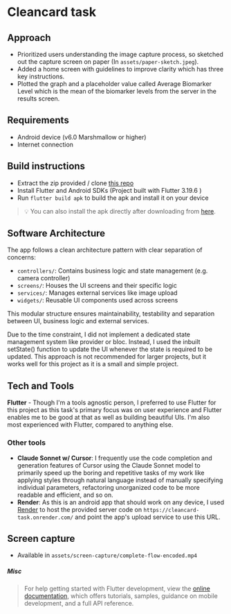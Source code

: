 # Cleancard task

## Approach
- Prioritized users understanding the image capture process, so sketched out the capture screen on paper (In `assets/paper-sketch.jpeg`).
- Added a home screen with guidelines to improve clarity which has three key instructions.
- Plotted the graph and a placeholder value called Average Biomarker Level which is the mean of the biomarker levels from the server in the results screen.

## Requirements
- Android device (v6.0 Marshmallow or higher)
- Internet connection

## Build instructions
- Extract the zip provided / clone [this repo](https://github.com/ashwinkey04/cleancard-task)
- Install Flutter and Android SDKs (Project built with Flutter 3.19.6 ) 
- Run `flutter build apk` to build the apk and install it on your device

> 💡 You can also install the apk directly after downloading from [here](https://github.com/ashwinkey04/cleancard-task/releases/download/v1/app-release.apk).

## Software Architecture
The app follows a clean architecture pattern with clear separation of concerns:

- `controllers/`: Contains business logic and state management (e.g. camera controller)
- `screens/`: Houses the UI screens and their specific logic
- `services/`: Manages external services like image upload
- `widgets/`: Reusable UI components used across screens

This modular structure ensures maintainability, testability and separation between UI, business logic and external services.

Due to the time constraint, I did not implement a dedicated state management system like provider or bloc. Instead, I used the inbuilt setState() function to update the UI whenever the state is required to be updated. This approach is not recommended for larger projects, but it works well for this project as it is a small and simple project.

## Tech and Tools
**Flutter** - Though I'm a tools agnostic person, I preferred to use Flutter for this project as this task's primary focus was on user experience and Flutter enables me to be good at that as well as building beautiful UIs. I'm also most experienced with Flutter, compared to anything else.

### Other tools
- **Claude Sonnet w/ Cursor**: I frequently use the code completion and generation features of Cursor using the Claude Sonnet model to primarily speed up the boring and repetitive tasks of my work like applying styles through natural language instead of manually specifying individual parameters, refactoring unorganized code to be more readable and efficient, and so on.
- **Render**: As this is an android app that should work on any device, I used [Render](https://render.com/) to host the provided server code on `https://cleancard-task.onrender.com/` and point the app's upload service to use this URL.

## Screen capture
- Available in `assets/screen-capture/complete-flow-encoded.mp4`


##### Misc
> For help getting started with Flutter development, view the [online documentation](https://docs.flutter.dev/), which offers tutorials, samples, guidance on mobile development, and a full API reference.
